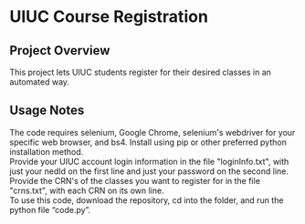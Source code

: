 # UIUC Course Registration

## Project Overview  
This project lets UIUC students register for their desired classes in an automated way.   

## Usage Notes    
The code requires selenium, Google Chrome, selenium's webdriver for your specific web browser, and bs4. Install using pip or other preferred python installation method.    
Provide your UIUC account login information in the file "loginInfo.txt", with just your nedId on the first line and just your password on the second line.   
Provide the CRN's of the classes you want to register for in the file "crns.txt", with each CRN on its own line.    
To use this code, download the repository, cd into the folder, and run the python file “code.py”.
